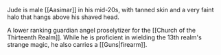 Jude is male [[Aasimar]] in his mid-20s, with tanned skin and a very faint halo that hangs above his shaved head.

A lower ranking guardian angel proselytizer for the [[Church of the Thirteenth Realm]]. While he is proficient in wielding the 13th realm's strange magic, he also carries a [[Guns|firearm]].
